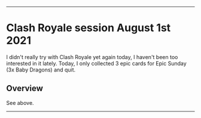 
***

# Clash Royale session August 1st 2021

I didn't really try with Clash Royale yet again today, I haven't been too interested in it lately. Today, I only collected 3 epic cards for Epic Sunday (3x Baby Dragons) and quit.

## Overview

See above.

***

